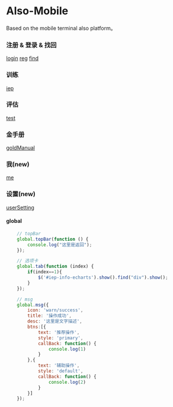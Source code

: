 # Also-Mobile
 Based on the mobile terminal also platform。

### 注册 & 登录 & 找回
 [login](https://github.com/e6line/also-mobile/blob/master/src/html/login.html) [reg](https://github.com/e6line/also-mobile/blob/master/src/html/register.html) [find](https://github.com/e6line/also-mobile/blob/master/src/html/find.html)

### 训练
 [iep](https://github.com/e6line/also-mobile/blob/master/src/html/iep.html)

### 评估
 [test](https://github.com/e6line/also-mobile/blob/master/src/html/testPro.html)

### 金手册
 [goldManual](https://github.com/e6line/also-mobile/blob/master/src/html/goldManual.html)

### 我(new)
 [me](https://github.com/e6line/also-mobile/blob/master/src/html/me.html)

### 设置(new)
 [userSetting](https://github.com/e6line/also-mobile/blob/master/src/html/userSetting.html)


#### global 

```javascript
	// topBar
	global.topBar(function () {
		console.log("这里是返回");
	});

	// 选项卡
	global.tab(function (index) {
		if(index==1){
			$('#iep-info-echarts').show().find("div").show();
		}
	});

	// msg
	global.msg({
		icon: 'warn/success',
		title: '操作成功',
		desc: '这里是文字描述',
		btns:[{
			text: '推荐操作',
			style: 'primary',
			callBack: function() {
				console.log(1)
			}
		},{
			text: '辅助操作',
			style: 'default',
			callBack: function() {
				console.log(2)
			}
		}]
	});
```
